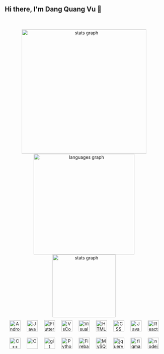 ## Hi there, I'm Dang Quang Vu 👋

<br clear="both">


<br clear="both">
<div class="container">
  <div display="flex" align="center">
    <img src="https://github-readme-stats.vercel.app/api?username=dangvu2408&hide_title=false&hide_rank=false&show_icons=true&include_all_commits=true&count_private=true&disable_animations=false&theme=dracula&locale=en&hide_border=false" width="396" alt="stats graph" />
    <img src="https://github-readme-stats.vercel.app/api/top-langs?username=dangvu2408&locale=en&hide_title=false&layout=compact&card_width=320&langs_count=5&theme=dracula&hide_border=false" width="320" alt="languages graph" /><br/>
    <img src="https://github-readme-streak-stats.herokuapp.com/?user=dangvu2408&theme=radical&hide_border=false" height="200" alt="stats graph" /><br/>
    
  </div>
  <div align="center" style="display:flex;flex-wrap: wrap;justify-content:center;align-items:center;">
    <img  alt="Android" width="35px" style="padding:10;"  src="https://cdn.jsdelivr.net/gh/devicons/devicon/icons/android/android-original.svg"/>
    <img  alt="Java" width="35px" style="padding:10;" src="https://cdn.jsdelivr.net/gh/devicons/devicon/icons/java/java-original.svg" />
    <img  alt="Flutter" width="35px" style="padding:10;" src="https://cdn.jsdelivr.net/gh/devicons/devicon/icons/flutter/flutter-original.svg" />
    <img  alt="VsCode" width="35px" style="padding:10;" src="https://cdn.jsdelivr.net/gh/devicons/devicon/icons/vscode/vscode-original.svg" />
    <img  alt="VisualStudio" width="35px" style="padding:10;"  src="https://cdn.jsdelivr.net/gh/devicons/devicon/icons/visualstudio/visualstudio-plain.svg" />
    <img  alt="HTML" width="35px" style="padding:10;" src="https://cdn.jsdelivr.net/gh/devicons/devicon/icons/html5/html5-plain.svg" />
    <img  alt="CSS" width="35px" style="padding:10;" src="https://cdn.jsdelivr.net/gh/devicons/devicon/icons/css3/css3-plain.svg" />
    <img  alt="JavaScript" width="35px" style="padding:10;" src="https://cdn.jsdelivr.net/gh/devicons/devicon/icons/javascript/javascript-plain.svg" />
    <img  alt="React" width="35px" style="padding:10;" src="https://cdn.jsdelivr.net/gh/devicons/devicon/icons/react/react-original.svg" />
    <img  alt="C++" width="35px" style="padding:10;" src="https://cdn.jsdelivr.net/gh/devicons/devicon/icons/cplusplus/cplusplus-original.svg" />
    <img  alt="C" width="35px" style="padding:10;" src="https://cdn.jsdelivr.net/gh/devicons/devicon/icons/c/c-original.svg" />
    <img  alt="git" width="35px" style="padding:10;" src="https://www.vectorlogo.zone/logos/git-scm/git-scm-icon.svg"/>
    <img  alt="Python" width="35px" style="padding:10;" src="https://cdn.jsdelivr.net/gh/devicons/devicon/icons/python/python-original.svg" />
    <img  alt="Firebase" width="35px" style="padding:10;" src="https://www.vectorlogo.zone/logos/firebase/firebase-icon.svg"/>
    <img  alt="MySQL" width="35px" style="padding:10;" src="https://cdn.jsdelivr.net/gh/devicons/devicon/icons/mysql/mysql-original-wordmark.svg" />
    <img  alt="jquery" width="35px" style="padding:10;" src="https://cdn.jsdelivr.net/gh/devicons/devicon/icons/jquery/jquery-original-wordmark.svg"  />
    <img  alt="figma" width="35px" style="padding:10;" src="https://www.vectorlogo.zone/logos/figma/figma-icon.svg"/>
    <img  src="https://cdn.jsdelivr.net/gh/devicons/devicon/icons/nodejs/nodejs-original.svg" height="35px" style="padding:10;" alt="nodejs logo" />
  </div>
</div>


